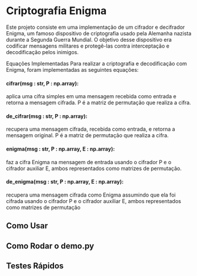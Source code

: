 # Criptografia Enigma
Este projeto consiste em uma implementação de um cifrador e decifrador Enigma, um famoso dispositivo de criptografia usado pela Alemanha nazista durante a Segunda Guerra Mundial. O objetivo desse dispositivo era codificar mensagens militares e protegê-las contra interceptação e decodificação pelos inimigos.

Equações Implementadas
Para realizar a criptografia e decodificação com Enigma, foram implementadas as seguintes equações:

<h4> cifrar(msg : str, P : np.array): </h4>aplica uma cifra simples em uma mensagem recebida como entrada e retorna a mensagem cifrada. P é a matriz de permutação que realiza a cifra.
<h4>de_cifrar(msg : str, P : np.array):</h4> recupera uma mensagem cifrada, recebida como entrada, e retorna a mensagem original. P é a matriz de permutação que realiza a cifra.
<h4>enigma(msg : str, P : np.array, E : np.array):</h4> faz a cifra Enigma na mensagem de entrada usando o cifrador P e o cifrador auxiliar E, ambos representados como matrizes de permutação.
<h4>de_enigma(msg : str, P : np.array, E : np.array):</h4> recupera uma mensagem cifrada como Enigma assumindo que ela foi cifrada usando o cifrador P e o cifrador auxiliar E, ambos representados como matrizes de permutação
<h2> Como Usar </h2>

<h2> Como Rodar o demo.py </h2>

<h2> Testes Rápidos </h2>
